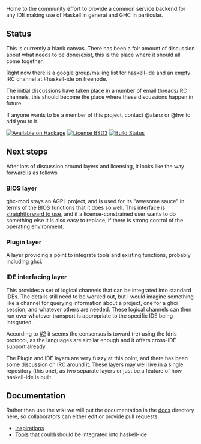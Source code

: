 Home to the community effort to provide a common service backend for any IDE
making use of Haskell in general and GHC in particular.

## Status

This is currently a blank canvas. There has been a fair amount of discussion
about what needs to be done/exist, this is the place where it should all come
together.

Right now there is a google group/mailing list for
[haskell-ide](https://groups.google.com/forum/#!forum/haskell-ide) and an empty
IRC channel at #haskell-ide on freenode.

The initial discussions have taken place in a number of email threads/IRC
channels, this should become the place where these discussions happen in future.

If anyone wants to be a member of this project, contact @alanz or @hvr to add
you to it.

[![Available on Hackage][badge-hackage]][hackage]
[![License BSD3][badge-license]][license]
[![Build Status][badge-travis]][travis]

[badge-travis]: https://travis-ci.org/haskell/haskell-ide.png?branch=master
[travis]: https://travis-ci.org/haskell/haskell-ide
[badge-hackage]: https://img.shields.io/hackage/v/haskell-ide.svg?dummy
[hackage]: https://hackage.haskell.org/package/haskell-ide
[badge-license]: https://img.shields.io/badge/license-BSD3-green.svg?dummy
[license]: https://github.com/haskell/haskell-ide/blob/master/LICENSE

## Next steps

After lots of discussion around layers and licensing, it looks like the way
forward is as follows

### BIOS layer

ghc-mod stays an AGPL project, and is used for its "awesome sauce" in terms of
the BIOS functions that it does so well. This interface is
[straightforward to use](http://alanz.github.io/haskell%20refactorer/2015/10/02/ghc-mod-for-tooling),
and if a license-constrained user wants to do something else it is also easy to
replace, if there is strong control of the operating environment.

### Plugin layer

A layer providing a point to integrate tools and existing functions, probably
including ghci.

### IDE interfacing layer

This provides a set of logical channels that can be integrated into standard
IDEs. The details still need to be worked out, but I would imagine something
like a channel for querying information about a project, one for a ghci session,
and whatever others are needed. These logical channels can then run over
whatever transport is appropriate to the specific IDE being integrated.

According to [#2](https://github.com/haskell/haskell-ide/issues/2) it seems the
consensus is toward (re) using the Idris protocol, as the languages are similar
enough and it offers cross-IDE support already.

The Plugin and IDE layers are very fuzzy at this point, and there has been some
discussion on IRC around it. These layers may well live in a single repository
(this one), as two separate layers or just be a feature of how haskell-ide is
built.

## Documentation

Rather than use the wiki we will put the documentation in the
[docs](https://github.com/haskell/haskell-ide/tree/master/docs) directory here,
so collaborators can either edit or provide pull requests.

  * [Inspirations](https://github.com/haskell/haskell-ide/blob/master/docs/Inspirations.md)
  * [Tools](https://github.com/haskell/haskell-ide/blob/master/docs/Tools.md) that could/should be integrated into haskell-ide

